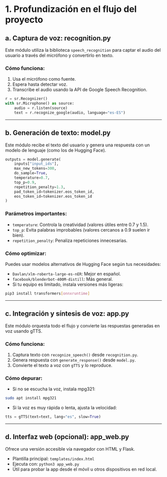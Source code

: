 # 1. Profundización en el flujo del proyecto

## a. Captura de voz: recognition.py
Este módulo utiliza la biblioteca `speech_recognition` para captar el audio del usuario a través del micrófono y convertirlo en texto.

### Cómo funciona:
1. Usa el micrófono como fuente.
2. Espera hasta detectar voz.
3. Transcribe el audio usando la API de Google Speech Recognition.

```python
r = sr.Recognizer()
with sr.Microphone() as source:
    audio = r.listen(source)
    text = r.recognize_google(audio, language="es-ES")
```

---

## b. Generación de texto: model.py
Este módulo recibe el texto del usuario y genera una respuesta con un modelo de lenguaje (como los de Hugging Face).

```python
outputs = model.generate(
    inputs["input_ids"],
    max_new_tokens=300,
    do_sample=True,
    temperature=0.7,
    top_p=0.9,
    repetition_penalty=1.3,
    pad_token_id=tokenizer.eos_token_id,
    eos_token_id=tokenizer.eos_token_id
)
```

### Parámetros importantes:
- `temperature`: Controla la creatividad (valores útiles entre 0.7 y 1.5).
- `top_p`: Evita palabras improbables (valores cercanos a 0.9 suelen ir bien).
- `repetition_penalty`: Penaliza repeticiones innecesarias.

### Cómo optimizar:
Puedes usar modelos alternativos de Hugging Face según tus necesidades:
- `Davlan/xlm-roberta-large-es-nER`: Mejor en español.
- `facebook/blenderbot-400M-distill`: Más general.
- Si tu equipo es limitado, instala versiones más ligeras:

```bash
pip3 install transformers[onnxruntime]
```

---

## c. Integración y síntesis de voz: app.py
Este módulo orquesta todo el flujo y convierte las respuestas generadas en voz usando gTTS.

### Cómo funciona:
1. Captura texto con `recognize_speech()` desde `recognition.py`.
2. Genera respuesta con `generate_response()` desde `model.py`.
3. Convierte el texto a voz con `gTTS` y lo reproduce.

### Cómo depurar:
- Si no se escucha la voz, instala mpg321:
```bash
sudo apt install mpg321
```

- Si la voz es muy rápida o lenta, ajusta la velocidad:
```python
tts = gTTS(text=text, lang="es", slow=True)
```

---

## d. Interfaz web (opcional): app_web.py
Ofrece una versión accesible vía navegador con HTML y Flask.

- Plantilla principal: `templates/index.html`
- Ejecuta con: `python3 app_web.py`
- Útil para probar la app desde el móvil u otros dispositivos en red local.

